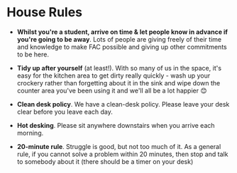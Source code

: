 # House Rules

+ **Whilst you're a student, arrive on time & let people know in advance if you're going to be away**. Lots of people are giving freely of their time and knowledge to make FAC possible and giving up other commitments to be here.

+  **Tidy up after yourself** (at least!). With so many of us in the space, it's easy for the kitchen area to get dirty really quickly - wash up your crockery rather than forgetting about it in the sink and wipe down the counter area you've been using it and we'll all be a lot happier :blush:

+ **Clean desk policy**. We have a clean-desk policy. Please leave your desk clear before you leave each day.

+ **Hot desking**. Please sit anywhere downstairs when you arrive each morning.

+ **20-minute rule**. Struggle is good, but not too much of it. As a general rule, if you cannot solve a problem within 20 minutes, then stop and talk to somebody about it (there should be a timer on your desk)
